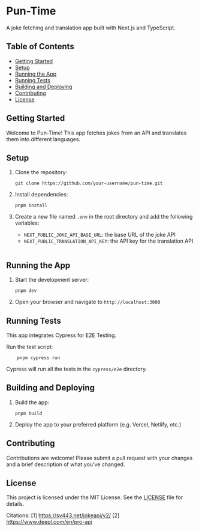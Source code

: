 # Pun-Time

A joke fetching and translation app built with Next.js and TypeScript.

## Table of Contents

- [Getting Started](#getting-started)
- [Setup](#setup)
- [Running the App](#running-the-app)
- [Running Tests](#running-tests)
- [Building and Deploying](#building-and-deploying)
- [Contributing](#contributing)
- [License](#license)

## Getting Started

Welcome to Pun-Time! This app fetches jokes from an API and translates them into different languages.

## Setup

1. Clone the repository:

   ```
   git clone https://github.com/your-username/pun-time.git
   ```

2. Install dependencies:

   ```
   pnpm install
   ```

3. Create a new file named `.env` in the root directory and add the following variables:

   - `NEXT_PUBLIC_JOKE_API_BASE_URL`: the base URL of the joke API
   - `NEXT_PUBLIC_TRANSLATION_API_KEY`: the API key for the translation API

   ```

   ```

## Running the App

1. Start the development server:

   ```
   pnpm dev
   ```

2. Open your browser and navigate to `http://localhost:3000`

## Running Tests

This app integrates Cypress for E2E Testing.

Run the test script:

```
    pnpm cypress run
```

Cypress will run all the tests in the `cypress/e2e` directory.

## Building and Deploying

1. Build the app:

   ```
   pnpm build
   ```

2. Deploy the app to your preferred platform (e.g. Vercel, Netlify, etc.)

## Contributing

Contributions are welcome! Please submit a pull request with your changes and a brief description of what you've changed.

## License

This project is licensed under the MIT License. See the [LICENSE](LICENSE) file for details.

Citations:
[1] https://sv443.net/jokeapi/v2/
[2] https://www.deepl.com/en/pro-api
